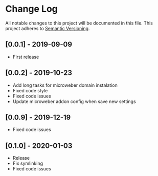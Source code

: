 # Change Log
All notable changes to this project will be documented in this file.
This project adheres to [Semantic Versioning](http://semver.org/).

## [0.0.1] - 2019-09-09
- First release


## [0.0.2] - 2019-10-23
- Add long tasks for microweber domain instalation
- Fixed code style
- Fixed code issues
- Update microweber addon config when save new settings


## [0.0.9] - 2019-12-19
- Fixed code issues


## [0.1.0] - 2020-01-03
- Release
- Fix symlinking
- Fixed code issues

